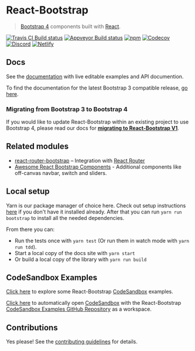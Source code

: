 # React-Bootstrap

> [Bootstrap 4][bootstrap] components built with [React][react].

[![Travis CI Build status][travis-badge]][travis-link]
[![Appveyor Build status][appveyor-badge]][appveyor-link]
[![npm][npm-badge]][npm]
[![Codecov][codecov-badge]][codecov]
[![Discord][discord-badge]][discord]
[![Netlify][netlify-badge]][netlify]

## Docs

See the [documentation][documentation] with live editable examples and API documention.

To find the documentation for the latest Bootstrap 3 compatible release, [go here](https://react-bootstrap-v3.netlify.com).

### Migrating from Bootstrap 3 to Bootstrap 4

If you would like to update React-Bootstrap within an existing project to use Bootstrap 4, please read our docs for **[migrating to React-Bootstrap V1](https://react-bootstrap.github.io/migrating/)**.

## Related modules

- [react-router-bootstrap][react-router-bootstrap] – Integration with [React Router][react-router]
- [Awesome React Bootstrap Components][awesome-react-bootstrap-components] - Additional components like off-canvas navbar, switch and sliders.

## Local setup

Yarn is our package manager of choice here. Check out setup
instructions [here](https://yarnpkg.com/en/docs/install) if you don't have it installed already.
After that you can run `yarn run bootstrap` to install all the needed dependencies.

From there you can:

- Run the tests once with `yarn test` (Or run them in watch mode with `yarn run tdd`).
- Start a local copy of the docs site with `yarn start`
- Or build a local copy of the library with `yarn run build`

## CodeSandbox Examples

[Click here](https://github.com/react-bootstrap/code-sandbox-examples) to explore some React-Bootstrap [CodeSandbox](https://codesandbox.io/) examples.

[Click here](https://codesandbox.io/s/github/react-bootstrap/code-sandbox-examples/tree/master/basic) to automatically open [CodeSandbox](https://codesandbox.io/) with the React-Bootstrap [CodeSandbox Examples GitHub Repository](https://github.com/react-bootstrap/code-sandbox-examples) as a workspace.

## Contributions

Yes please! See the [contributing guidelines][contributing] for details.

[bootstrap]: https://getbootstrap.com/
[react]: https://reactjs.org/
[documentation]: https://react-bootstrap.github.io/
[contributing]: CONTRIBUTING.md
[travis-badge]: https://travis-ci.org/react-bootstrap/react-bootstrap.svg?branch=master
[travis-link]: https://travis-ci.org/react-bootstrap/react-bootstrap
[appveyor-badge]: https://ci.appveyor.com/api/projects/status/ylitpyo6n5yq1s6i?svg=true
[appveyor-link]: https://ci.appveyor.com/project/react-bootstrap/react-bootstrap
[npm-badge]: https://badge.fury.io/js/react-bootstrap.svg
[npm]: http://badge.fury.io/js/react-bootstrap
[react-router-bootstrap]: https://github.com/react-bootstrap/react-router-bootstrap
[react-router]: https://github.com/reactjs/react-router
[react-bootstrap-extended]: https://github.com/rbalicki2/react-bootstrap-extended
[awesome-react-bootstrap-components]: https://github.com/Hermanya/awesome-react-bootstrap-components
[codecov-badge]: https://img.shields.io/codecov/c/github/react-bootstrap/react-bootstrap/master.svg
[codecov]: https://codecov.io/gh/react-bootstrap/react-bootstrap
[discord-badge]: https://img.shields.io/badge/Discord-Join%20chat%20%E2%86%92-738bd7.svg
[discord]: https://discord.gg/0ZcbPKXt5bXLs9XK
[netlify-badge]: https://api.netlify.com/api/v1/badges/91501718-8820-4d69-b7fe-1616eff5914e/deploy-status
[netlify]: https://app.netlify.com/sites/react-bootstrap/deploys
